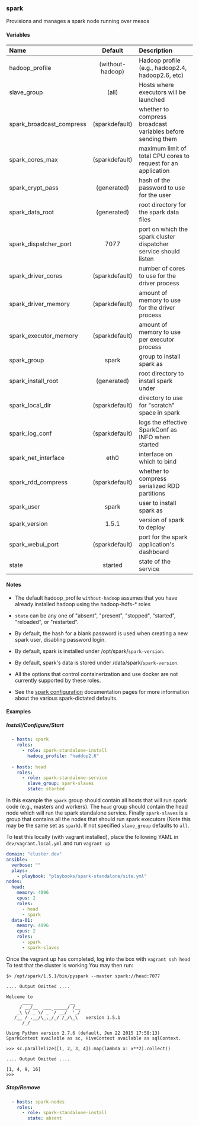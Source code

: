 
### spark
Provisions and manages a spark node running over mesos

#### Variables

|Name                                 |Default         |Description                                                                  |
|:------------------------------------|:--------------:|:----------------------------------------------------------------------------|
|hadoop_profile                       |(without-hadoop)|Hadoop profile (e.g.,  hadoop2.4, hadoop2.6, etc)                            |
|slave_group                          |(all)           |Hosts where executors will be launched                                       | 
|spark_broadcast_compress             |(sparkdefault)  |whether to compress broadcast variables before sending them                  |
|spark_cores_max                      |(sparkdefault)  |maximum limit of total CPU cores to request for an application               |
|spark_crypt_pass                     |(generated)     |hash of the password to use for the user                                     |
|spark_data_root                      |(generated)     |root directory for the spark data files                                      |
|spark_dispatcher_port                |7077            |port on which the spark cluster dispatcher service should listen             |
|spark_driver_cores                   |(sparkdefault)  |number of cores to use for the driver process                                |
|spark_driver_memory                  |(sparkdefault)  |amount of memory to use for the driver process                               |
|spark_executor_memory                |(sparkdefault)  |amount of memory to use per executor process                                 |
|spark_group                          |spark           |group to install spark as                                                    |
|spark_install_root                   |(generated)     |root directory to install spark under                                        |
|spark_local_dir                      |(sparkdefault)  |directory to use for "scratch" space in spark                                |
|spark_log_conf                       |(sparkdefault)  |logs the effective SparkConf as INFO when started                            |
|spark_net_interface                  |eth0            |interface on which to bind                                                   |
|spark_rdd_compress                   |(sparkdefault)  |whether to compress serialized RDD partitions                                |
|spark_user                           |spark           |user to install spark as                                                     |
|spark_version                        |1.5.1           |version of spark to deploy                                                   |
|spark_webui_port                     |(sparkdefault)  |port for the spark application's dashboard                                   |
|state                                |started         |state of the service                                                         |

#### Notes
  - The default hadoop_profile `without-hadoop` assumes that you have
    already installed hadoop using the hadoop-hdfs-* roles

  - `state` can be any one of "absent", "present", "stopped", "started",
    "reloaded", or "restarted".

  - By default, the hash for a blank password is used when creating
    a new spark user, disabling password login.

  - By default, spark is installed under /opt/spark/`spark-version`.

  - By default, spark's data is stored under /data/spark/`spark-version`.

  - All the options that control containerization and use docker are not
    currently supported by these roles.

  - See the
    [spark configuration](http://spark.apache.org/docs/latest/configuration.html#available-properties)
    documentation pages for more information about the various spark-dictated
    defaults.

#### Examples

##### Install/Configure/Start
```YAML
  - hosts: spark
    roles:
      - role: spark-standalone-install
        hadoop_profile: "haddop2.6"
  
  - hosts: head
    roles:
      - role: spark-standalone-service
        slave_group: spark-slaves
        state: started
```
In this example the ```spark``` group should contain all hosts that will
run spark code (e.g.,  masters and workers). The ```head``` group should
contain the head node which will run the spark standalone service. Finally
```spark-slaves``` is a group that contains all the nodes that should run
spark executors (Note this may be the same set as ```spark```). If not
specified ```slave_group``` defaults to ```all```.

To test this locally (with vagrant installed),  place the following YAML
in ```dev/vagrant.local.yml``` and run ```vagrant up```

```YAML
domain: "cluster.dev"
ansible:
  verbose: ""
  plays:
    - playbook: "playbooks/spark-standalone/site.yml"
nodes:
  head:
    memory: 4096
    cpus: 2
    roles:
      - head
      - spark
  data-01:
    memory: 4096
    cpus: 2
    roles:
      - spark
      - spark-slaves

```
Once the vagrant up has completed, log into the box with
```vagrant ssh head``` To test that the cluster is working
You may then run:

```
$> /opt/spark/1.5.1/bin/pyspark --master spark://head:7077

.... Output Omitted ....

Welcome to
      ____              __
     / __/__  ___ _____/ /__
    _\ \/ _ \/ _ `/ __/  '_/
   /__ / .__/\_,_/_/ /_/\_\   version 1.5.1
      /_/

Using Python version 2.7.6 (default, Jun 22 2015 17:58:13)
SparkContext available as sc, HiveContext available as sqlContext.

>>> sc.parallelize([1, 2, 3, 4]).map(lambda x: x**2).collect()

.... Output Omitted ....

[1, 4, 9, 16]
>>> 
```


##### Stop/Remove
```YAML
  - hosts: spark-nodes
    roles:
      - role: spark-standalone-install
        state: absent
```

